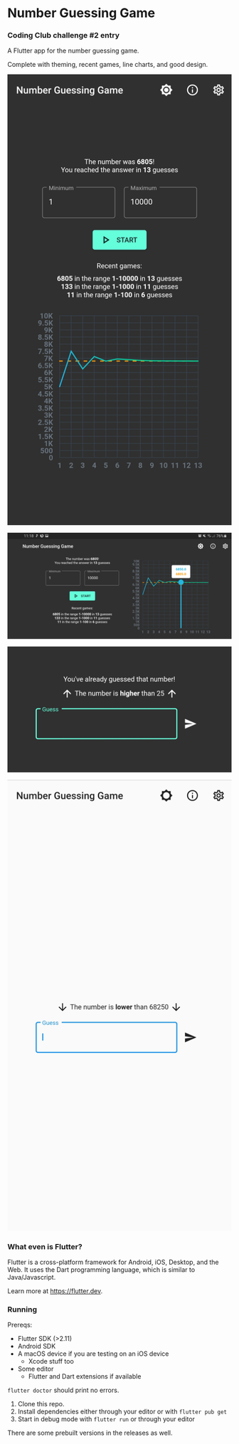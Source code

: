 # Number Guessing Game

### Coding Club challenge #2 entry

A Flutter app for the number guessing game.

Complete with theming, recent games, line charts, and good design.

![home page](doc/home-portrait.jpg)

![home page](doc/home-landscape.jpg)

![higher](doc/higher.jpg)

![light mode](doc/light-mode.jpg)

### What even is Flutter?

Flutter is a cross-platform framework for Android, iOS, Desktop, and the Web. It uses the Dart programming language, which is similar to Java/Javascript.

Learn more at <https://flutter.dev>.

### Running

Prereqs:

- Flutter SDK (>2.11)
- Android SDK
- A macOS device if you are testing on an iOS device
  - Xcode stuff too
- Some editor
  - Flutter and Dart extensions if available

`flutter doctor` should print no errors.

1. Clone this repo.
2. Install dependencies either through your editor or with `flutter pub get`
3. Start in debug mode with `flutter run` or through your editor

There are some prebuilt versions in the releases as well.
